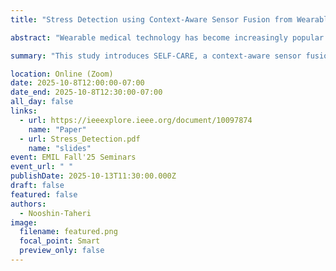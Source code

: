 ```yaml
---
title: "Stress Detection using Context-Aware Sensor Fusion from Wearable Devices"

abstract: "Wearable medical technology has become increasingly popular in recent years. One function of wearable health devices is stress detection, which relies on sensor inputs to determine a patient’s mental state. This continuous, real-time monitoring can provide healthcare professionals with vital physiological data and enhance the quality of patient care. Current methods of stress detection lack: 1) robustness—wearable health sensors contain high levels of measurement noise that degrades performance and 2) adaptation—static architectures fail to adapt to changing contexts in sensing conditions. We propose to address these deficiencies with SELF-CARE, a generalized selective sensor fusion method of stress detection that employs novel techniques of context identification and ensemble machine learning. SELF-CARE uses a learning-based classifier to process sensor features and model the environmental variations in sensing conditions known as the noise context. SELF-CARE uses noise context to selectively fuse different sensor combinations across an ensemble of models to perform robust stress classification. Our findings suggest that for wrist-worn devices, sensors that measure motion are most suitable to understand noise context, while for chest-worn devices, the most suitable sensors are those that detect muscle contraction. We demonstrate SELF-CARE’s state-of-the-art performance on the WESAD data set. Using wrist-based sensors, SELF-CARE achieves 86.34% and 94.12% accuracy for the 3-class and 2-class stress classification problems, respectively. For chest-based wearable sensors, SELF-CARE achieves 86.19% (3-class) and 93.68% (2-class) classification accuracy. This work demonstrates the benefits of utilizing selective, context-aware sensor fusion in mobile health sensing that can be applied broadly to Internet of Things applications."

summary: "This study introduces SELF-CARE, a context-aware sensor fusion framework for stress detection using wearable devices. It addresses key limitations of existing methods—poor robustness and lack of adaptability—by modeling environmental noise and dynamically selecting sensor combinations through ensemble learning. SELF-CARE leverages motion sensors (for wrist devices) and muscle-contraction sensors (for chest devices) to understand noise context, achieving strong performance on the WESAD dataset."

location: Online (Zoom)
date: 2025-10-8T12:00:00-07:00
date_end: 2025-10-8T12:30:00-07:00
all_day: false
links:
  - url: https://ieeexplore.ieee.org/document/10097874
    name: "Paper"
  - url: Stress_Detection.pdf
    name: "slides"
event: EMIL Fall'25 Seminars
event_url: " "
publishDate: 2025-10-13T11:30:00.000Z
draft: false
featured: false
authors:
  - Nooshin-Taheri
image:
  filename: featured.png
  focal_point: Smart
  preview_only: false
---
```

